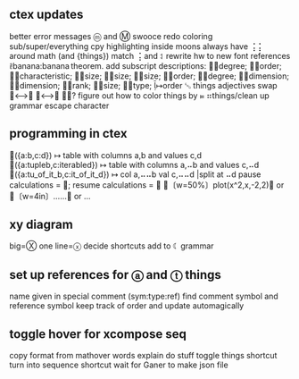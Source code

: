 ## ctex updates
better error messages
ⓜ and Ⓜ swooce
redo coloring sub/super/everything
  cpy highlighting inside moons
always have ⢨ ⡅ around math (and {things})
match ⢨ and ⥑
rewrite hw to new font
references ꔧbanana:banana theorem. 
add subscript descriptions:
  󰡱↦degree; 󰫴↦order; 󰫳↦characteristic; 󰘨↦size; 󱁕↦size; 󰬀↦size; ↦order; ↦degree; ↦dimension; 󰬃↦dimension; 󰫺↦rank; 󰨥↦size; ↦type; ↦order
␅ things
  adjectives
swap 􊷳⟷␉ 􊷷⟷␤ 􊯚􊯞?
figure out how to color things by ⫢
⠶things/clean up grammar
escape character

## programming in ctex
({a:b,c:d}) ↦ table with columns a,b and values c,d
({a:tupleb,c:iterabled}) ↦ table with columns a,⠤b and values c,⠤d
({a:tu_of_it_b,c:it_of_it_d}) ↦ col a,⠤⠤b val c,⠤⠤d |split at ⠤d
pause calculations = ; resume calculations = 
〔w=50%〕plot(x^2,x,-2,2) or 〔w=4in〕…… or …

## xy diagram
big=Ⓧ
one line=ⓧ
decide shortcuts
add to ☾ grammar

## set up references for ⓐ and ⓣ things
name given in special comment (sym:type:ref)
find comment symbol and reference symbol
keep track of order and update automagically

## toggle hover for xcompose seq
copy format from mathover
words explain do stuff
toggle things shortcut
turn into sequence shortcut
wait for Ganer to make json file